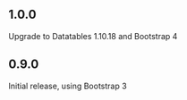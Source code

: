 1.0.0
------

Upgrade to Datatables 1.10.18 and Bootstrap 4

0.9.0
------

Initial release, using Bootstrap 3
